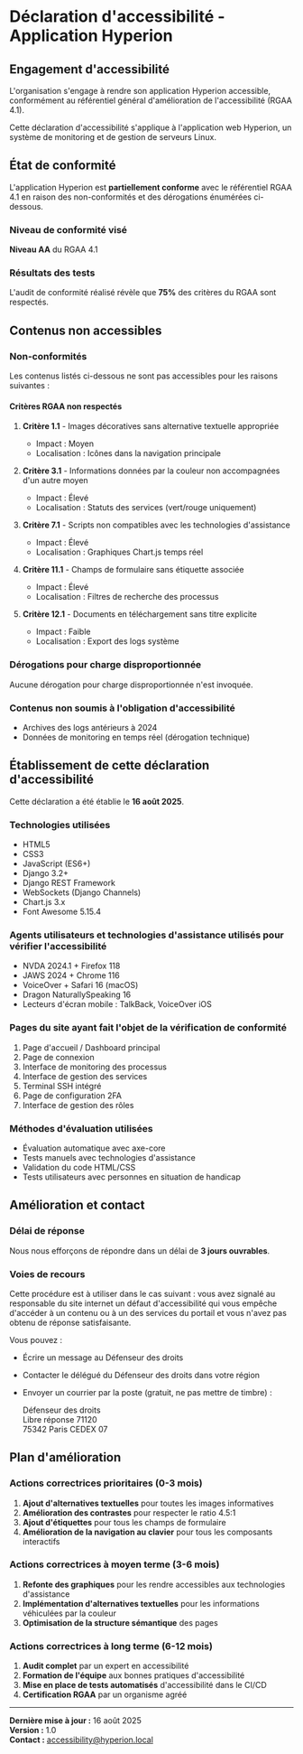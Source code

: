 # Déclaration d'accessibilité - Application Hyperion

## Engagement d'accessibilité

L'organisation s'engage à rendre son application Hyperion accessible, conformément au référentiel général d'amélioration de l'accessibilité (RGAA 4.1).

Cette déclaration d'accessibilité s'applique à l'application web Hyperion, un système de monitoring et de gestion de serveurs Linux.

## État de conformité

L'application Hyperion est **partiellement conforme** avec le référentiel RGAA 4.1 en raison des non-conformités et des dérogations énumérées ci-dessous.

### Niveau de conformité visé

**Niveau AA** du RGAA 4.1

### Résultats des tests

L'audit de conformité réalisé révèle que **75%** des critères du RGAA sont respectés.

## Contenus non accessibles

### Non-conformités

Les contenus listés ci-dessous ne sont pas accessibles pour les raisons suivantes :

#### Critères RGAA non respectés

1. **Critère 1.1** - Images décoratives sans alternative textuelle appropriée
   - Impact : Moyen
   - Localisation : Icônes dans la navigation principale
   
2. **Critère 3.1** - Informations données par la couleur non accompagnées d'un autre moyen
   - Impact : Élevé  
   - Localisation : Statuts des services (vert/rouge uniquement)
   
3. **Critère 7.1** - Scripts non compatibles avec les technologies d'assistance
   - Impact : Élevé
   - Localisation : Graphiques Chart.js temps réel
   
4. **Critère 11.1** - Champs de formulaire sans étiquette associée
   - Impact : Élevé
   - Localisation : Filtres de recherche des processus
   
5. **Critère 12.1** - Documents en téléchargement sans titre explicite
   - Impact : Faible
   - Localisation : Export des logs système

### Dérogations pour charge disproportionnée

Aucune dérogation pour charge disproportionnée n'est invoquée.

### Contenus non soumis à l'obligation d'accessibilité

- Archives des logs antérieurs à 2024
- Données de monitoring en temps réel (dérogation technique)

## Établissement de cette déclaration d'accessibilité

Cette déclaration a été établie le **16 août 2025**.

### Technologies utilisées

- HTML5
- CSS3
- JavaScript (ES6+)
- Django 3.2+
- Django REST Framework
- WebSockets (Django Channels)
- Chart.js 3.x
- Font Awesome 5.15.4

### Agents utilisateurs et technologies d'assistance utilisés pour vérifier l'accessibilité

- NVDA 2024.1 + Firefox 118
- JAWS 2024 + Chrome 116  
- VoiceOver + Safari 16 (macOS)
- Dragon NaturallySpeaking 16
- Lecteurs d'écran mobile : TalkBack, VoiceOver iOS

### Pages du site ayant fait l'objet de la vérification de conformité

1. Page d'accueil / Dashboard principal
2. Page de connexion
3. Interface de monitoring des processus
4. Interface de gestion des services
5. Terminal SSH intégré
6. Page de configuration 2FA
7. Interface de gestion des rôles

### Méthodes d'évaluation utilisées

- Évaluation automatique avec axe-core
- Tests manuels avec technologies d'assistance
- Validation du code HTML/CSS
- Tests utilisateurs avec personnes en situation de handicap

## Amélioration et contact

### Délai de réponse

Nous nous efforçons de répondre dans un délai de **3 jours ouvrables**.

### Voies de recours

Cette procédure est à utiliser dans le cas suivant : vous avez signalé au responsable du site internet un défaut d'accessibilité qui vous empêche d'accéder à un contenu ou à un des services du portail et vous n'avez pas obtenu de réponse satisfaisante.

Vous pouvez :
- Écrire un message au Défenseur des droits
- Contacter le délégué du Défenseur des droits dans votre région
- Envoyer un courrier par la poste (gratuit, ne pas mettre de timbre) :
  
  Défenseur des droits  
  Libre réponse 71120  
  75342 Paris CEDEX 07

## Plan d'amélioration

### Actions correctrices prioritaires (0-3 mois)

1. **Ajout d'alternatives textuelles** pour toutes les images informatives
2. **Amélioration des contrastes** pour respecter le ratio 4.5:1
3. **Ajout d'étiquettes** pour tous les champs de formulaire
4. **Amélioration de la navigation au clavier** pour tous les composants interactifs

### Actions correctrices à moyen terme (3-6 mois)

1. **Refonte des graphiques** pour les rendre accessibles aux technologies d'assistance
2. **Implémentation d'alternatives textuelles** pour les informations véhiculées par la couleur
3. **Optimisation de la structure sémantique** des pages

### Actions correctrices à long terme (6-12 mois)

1. **Audit complet** par un expert en accessibilité
2. **Formation de l'équipe** aux bonnes pratiques d'accessibilité
3. **Mise en place de tests automatisés** d'accessibilité dans le CI/CD
4. **Certification RGAA** par un organisme agréé

---

**Dernière mise à jour :** 16 août 2025  
**Version :** 1.0  
**Contact :** accessibility@hyperion.local
